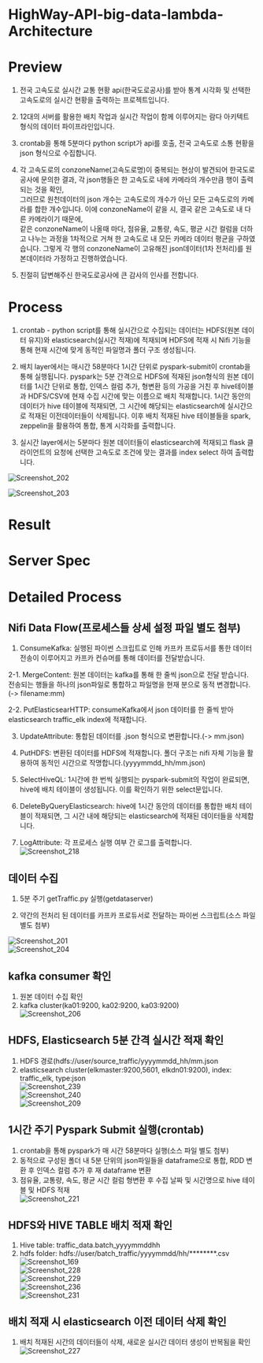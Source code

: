 # HighWay-API-big-data-lambda-Architecture   
   
# Preview   
1. 전국 고속도로 실시간 교통 현황 api(한국도로공사)를 받아 통계 시각화 및 선택한 고속도로의 실시간 현황을 출력하는 프로젝트입니다.   
    
2. 12대의 서버를 활용한 배치 작업과 실시간 작업이 함께 이루어지는 람다 아키텍트 형식의 데이터 파이프라인입니다.   
    
3. crontab을 통해 5분마다 python script가 api를 호출, 전국 고속도로 소통 현황을 json 형식으로 수집합니다.   
   
4. 각 고속도로의 conzoneName(고속도로명)이 중복되는 현상이 발견되어 한국도로공사에 문의한 결과, 각 json행들은 한 고속도로 내에 카메라의 개수만큼 행이 출력되는 것을 확인,   
그러므로 원천데이터의 json 개수는 고속도로의 개수가 아닌 모든 고속도로의 카메라를 합한 개수입니다. 이에 conzoneName이 같을 시, 결국 같은 고속도로 내 다른 카메라이기 때문에,      
같은 conzoneName이 나올때 마다, 점유율, 교통량, 속도, 평균 시간 컬럼을 더하고 나누는 과정을 1차적으로 거쳐 한 고속도로 내 모든 카메라 데이터 평균을 구하였습니다. 그렇게 각 행의 conzoneName이 고유해진 json데이터(1차 전처리)를 원본데이터라 가정하고 진행하였습니다.   
   
5. 친절히 답변해주신 한국도로공사에 큰 감사의 인사를 전합니다.   

# Process   
1. crontab - python script를 통해 실시간으로 수집되는 데이터는 HDFS(원본 데이터 유지)와 elasticsearch(실시간 적재)에 적재되며 HDFS에 적재 시 Nifi 기능을 통해 현재 시간에 맞게 동적인 파일명과 폴더 구조 생성됩니다.      
   
2. 배치 layer에서는 매시간 58분마다 1시간 단위로 pyspark-submit이 crontab을 통해 실행됩니다. pyspark는 5분 간격으로 HDFS에 적재된 json형식의 원본 데이터를 1시간 단위로 통합, 인덱스 컬럼 추가, 형변환 등의 가공을 거친 후 hive테이블과 HDFS/CSV에 현재 수집 시간에 맞는 이름으로 배치 적재합니다. 1시간 동안의 데이터가 hive 테이블에 적재되면, 그 시간에 해당되는 elasticsearch에 실시간으로 적재된 이전데이터들이 삭제됩니다. 이후 배치 적재된 hive 테이블들을 spark, zeppelin을 활용하여 통합, 통계 시각화를 출력합니다.   
   
3. 실시간 layer에서는 5분마다 원본 데이터들이 elasticsearch에 적재되고 flask 클라이언트의 요청에 선택한 고속도로 조건에 맞는 결과를 index select 하여 출력합니다.   
    
![Screenshot_202](https://user-images.githubusercontent.com/66659846/118095195-bbe5bc00-b40a-11eb-943e-22e8e6603085.png)   
   
![Screenshot_203](https://user-images.githubusercontent.com/66659846/118095202-be481600-b40a-11eb-8d90-a5f020cd3410.png)   
   
# Result   
   
# Server Spec   
   
# Detailed Process   
## Nifi Data Flow(프로세스들 상세 설정 파일 별도 첨부)   
1. ConsumeKafka: 실행된 파이썬 스크립트로 인해 카프카 프로듀서를 통한 데이터 전송이 이루어지고 카프카 컨슈머를 통해 데이터를 전달받습니다.   
   
2-1. MergeContent: 원본 데이터는 kafka를 통해 한 줄씩 json으로 전달 받습니다. 전송되는 행들을 하나의 json파일로 통합하고 파일명을 현재 분으로 동적 변경합니다. (-> filename:mm)  
   
2-2. PutElasticsearHTTP: consumeKafka에서 json 데이터를 한 줄씩 받아 elasticsearch traffic_elk index에 적재합니다.     
   
3. UpdateAttribute: 통합된 데이터를 .json 형식으로 변환합니다.(-> mm.json)   
   
4. PutHDFS: 변환된 데이터를 HDFS에 적재합니다. 폴더 구조는 nifi 자체 기능을 활용하여 동적인 시간으로 작명합니다.(yyyymmdd_hh/mm.json)   
   
5. SelectHiveQL: 1시간에 한 번씩 실행되는 pyspark-submit의 작업이 완료되면, hive에 배치 테이블이 생성됩니다. 이를 확인하기 위한 select문입니다.   
   
6. DeleteByQueryElasticsearch: hive에 1시간 동안의 데이터를 통합한 배치 테이블이 적재되면, 그 시간 내에 해당되는 elasticsearch에 적재된 데이터들을 삭제합니다.   
   
7. LogAttribute: 각 프로세스 실행 여부 간 로그를 출력합니다.   
![Screenshot_218](https://user-images.githubusercontent.com/66659846/118122388-c1a0c900-b42d-11eb-8948-14c19fa9bb47.png)   
   
## 데이터 수집
1. 5분 주기 getTraffic.py 실행(getdataserver)  
   
2. 약간의 전처리 된 데이터를 카프카 프로듀서로 전달하는 파이썬 스크립트(소스 파일 별도 첨부)   

![Screenshot_201](https://user-images.githubusercontent.com/66659846/118097423-a1f9a880-b40d-11eb-8e94-0f95f7278f2e.png)   
![Screenshot_204](https://user-images.githubusercontent.com/66659846/118097426-a32ad580-b40d-11eb-8216-7f2cd439e1c0.png)   
   
## kafka consumer 확인   
1. 원본 데이터 수집 확인   
2. kafka cluster(ka01:9200, ka02:9200, ka03:9200)   
![Screenshot_206](https://user-images.githubusercontent.com/66659846/118100472-74aef980-b411-11eb-8638-d16766a11478.png)   
   
## HDFS, Elasticsearch 5분 간격 실시간 적재 확인   
1. HDFS 경로(hdfs://user/source_traffic/yyyymmdd_hh/mm.json   
2. elasticsearch cluster(elkmaster:9200,5601, elkdn01:9200), index: traffic_elk, type:json   
![Screenshot_239](https://user-images.githubusercontent.com/66659846/118134954-6f67a400-b43d-11eb-9693-fd4b65e3089a.png)   
![Screenshot_240](https://user-images.githubusercontent.com/66659846/118134958-7098d100-b43d-11eb-8729-c9e8fd8ba73f.png)    
![Screenshot_209](https://user-images.githubusercontent.com/66659846/118101990-2ef33080-b413-11eb-920e-4047070183f2.png)   
   
## 1시간 주기 Pyspark Submit 실행(crontab)   
1. crontab을 통해 pyspark가 매 시간 58분마다 실행(소스 파일 별도 첨부)  
2. 동적으로 구성된 폴더 내 5분 단위의 json파일들을 dataframe으로 통합, RDD 변환 후 인덱스 컬럼 추가 후 재 dataframe 변환   
3. 점유율, 교통량, 속도, 평균 시간 컬럼 형변환 후 수집 날짜 및 시간명으로 hive 테이블 및 HDFS 적재   
![Screenshot_221](https://user-images.githubusercontent.com/66659846/118128223-91f5bf00-b435-11eb-9d2b-87f213f182b9.png)   
   
## HDFS와 HIVE TABLE 배치 적재 확인   
1. Hive table: traffic_data.batch_yyyymmddhh   
2. hdfs folder: hdfs://user/batch_traffic/yyyymmdd/hh/********.csv   
![Screenshot_169](https://user-images.githubusercontent.com/66659846/118129584-53610400-b437-11eb-8a6b-1fba54f90cf8.png)   
![Screenshot_228](https://user-images.githubusercontent.com/66659846/118133368-b6ed3080-b43b-11eb-9d5b-8f3e147c35f5.png)   
![Screenshot_229](https://user-images.githubusercontent.com/66659846/118133372-b81e5d80-b43b-11eb-9f6f-e839cb1305d6.png)   
![Screenshot_236](https://user-images.githubusercontent.com/66659846/118134224-a4bfc200-b43c-11eb-9895-3d6eaf3f619e.png)   
![Screenshot_231](https://user-images.githubusercontent.com/66659846/118133374-b81e5d80-b43b-11eb-9cd7-94f9e8575606.png)   

## 배치 적재 시 elasticsearch 이전 데이터 삭제 확인   
1. 배치 적재된 시간의 데이터들이 삭제, 새로운 실시간 데이터 생성이 반복됨을 확인   
![Screenshot_227](https://user-images.githubusercontent.com/66659846/118130202-13e6e780-b438-11eb-8567-dad64857b585.png)   

